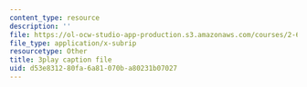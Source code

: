 ```yaml
---
content_type: resource
description: ''
file: https://ol-ocw-studio-app-production.s3.amazonaws.com/courses/2-627-fundamentals-of-photovoltaics-fall-2013/d53e831280fa6a81070ba80231b07027_qIJx2PRGKqw.srt
file_type: application/x-subrip
resourcetype: Other
title: 3play caption file
uid: d53e8312-80fa-6a81-070b-a80231b07027
---
```


